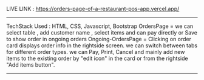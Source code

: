 LIVE LINK :  https://orders-page-of-a-restaurant-pos-app.vercel.app/
****************************************************************************
TechStack Used : HTML, CSS, Javascript, Bootstrap
OrdersPage = we can select table , add customer name , select items and can pay directly or Save to show  order in ongoing orders
Ongoing-OrdersPage = Clicking on order card displays order info in the rightside screen.
we can switch between tabs for different order types. we can Pay, Print, Cancel and mainly add new items to the existing order by "edit icon" in the card or from the rightside "Add items button".

*************************************************************************************
